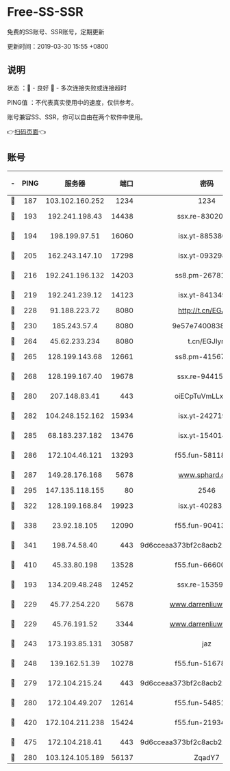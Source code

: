 # Free-SS-SSR

免费的SS账号、SSR账号，定期更新

更新时间：2019-03-30 15:55 +0800

## 说明

状态     ：🙂 - 良好 🙁 - 多次连接失败或连接超时

PING值   ：不代表真实使用中的速度，仅供参考。

账号兼容SS、SSR，你可以自由在两个软件中使用。

👉[扫码页面](https://liesauer.github.io/Free-SS-SSR/)👈

## 账号

|-|PING|服务器|端口|密码|加密方式|区域|
|:----:|:----:|:-----:|-----:|:----:|:----:|:----:|
|🙂|187|103.102.160.252|1234|1234|rc4-md5|JP|
|🙂|193|192.241.198.43|14438|ssx.re-83020606|aes-256-cfb|US|
|🙂|194|198.199.97.51|16060|isx.yt-88538698|aes-256-cfb|US|
|🙂|205|162.243.147.10|17298|isx.yt-09329886|aes-256-cfb|US|
|🙂|216|192.241.196.132|14203|ss8.pm-26781562|aes-256-cfb|US|
|🙂|219|192.241.239.12|14123|isx.yt-84134989|aes-256-cfb|US|
|🙂|228|91.188.223.72|8080|http://t.cn/EGJIyrl|rc4-md5|RU|
|🙂|230|185.243.57.4|8080|9e57e7400838a01e|chacha20-ietf|US|
|🙂|264|45.62.233.234|8080|t.cn/EGJIyrl|rc4-md5|CA|
|🙂|265|128.199.143.68|12661|ss8.pm-41567124|aes-256-cfb|SG|
|🙂|268|128.199.167.40|19678|ssx.re-94415415|aes-256-cfb|SG|
|🙂|280|207.148.83.41|443|oiECpTuVmLLxk4Ts|aes-256-cfb|AU|
|🙂|282|104.248.152.162|15934|isx.yt-24271978|aes-256-cfb|SG|
|🙂|285|68.183.237.182|13476|isx.yt-15401428|aes-256-cfb|SG|
|🙂|286|172.104.46.121|13293|f55.fun-58118866|aes-256-cfb|SG|
|🙂|287|149.28.176.168|5678|www.sphard.com|aes-256-cfb|AU|
|🙂|295|147.135.118.155|80|2546|chacha20|US|
|🙂|322|128.199.168.84|19923|isx.yt-40283150|aes-256-cfb|SG|
|🙂|338|23.92.18.105|12090|f55.fun-90413595|aes-256-cfb|US|
|🙂|341|198.74.58.40|443|9d6cceaa373bf2c8acb22e60b6a58be6|aes-256-cfb|US|
|🙂|410|45.33.80.198|13528|f55.fun-66600164|aes-256-cfb|US|
|🙂|193|134.209.48.248|12452|ssx.re-15359519|aes-256-cfb|US|
|🙂|229|45.77.254.220|5678|www.darrenliuwei.com|aes-256-cfb|SG|
|🙂|229|45.76.191.52|3344|www.darrenliuwei.com|aes-256-cfb|JP|
|🙂|243|173.193.85.131|30587|jaz|aes-256-cfb|US|
|🙂|248|139.162.51.39|10278|f55.fun-51678330|aes-256-cfb|SG|
|🙂|279|172.104.215.24|443|9d6cceaa373bf2c8acb22e60b6a58be6|aes-256-cfb|US|
|🙂|280|172.104.49.207|12614|f55.fun-54851192|aes-256-cfb|SG|
|🙂|420|172.104.211.238|15424|f55.fun-21934878|aes-256-cfb|US|
|🙂|475|172.104.218.41|443|9d6cceaa373bf2c8acb22e60b6a58be6|aes-256-cfb|US|
|🙁|280|103.124.105.189|56137|ZqadY7|chacha20|US|

